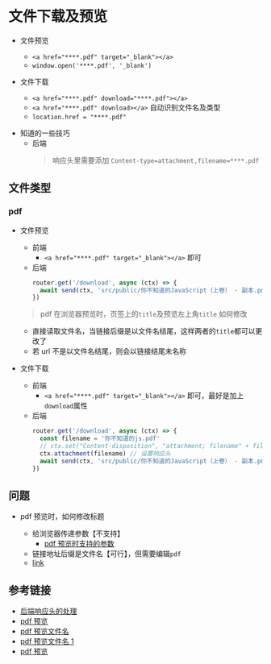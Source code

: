 <!--
 * @Descripttion:
 * @Author: 李世龙
 * @Date: 2020-11-26 09:36:59
 * @LastEditors: 李世龙
 * @LastEditTime: 2020-11-27 16:27:48
-->

# 文件下载及预览

- 文件预览

  - `<a href="****.pdf" target="_blank"></a>`
  - `window.open('****.pdf', '_blank')`

- 文件下载
  - `<a href="****.pdf" download="****.pdf"></a>`
  - `<a href="****.pdf" download></a>` 自动识别文件名及类型
  - `location.href = "****.pdf"`

* 知道的一些技巧
  - 后端
    > 响应头里需要添加 `Content-type=attachment,filename=****.pdf`

## 文件类型

### pdf

- 文件预览

  - 前端
    - `<a href="****.pdf" target="_blank"></a>` 即可
  - 后端
    ```js
    router.get('/download', async (ctx) => {
      await send(ctx, 'src/public/你不知道的JavaScript（上卷） - 副本.pdf')
    })
    ```

  > pdf 在浏览器预览时，页签上的`title`及预览左上角`title` 如何修改

  - 直接读取文件名，当链接后缀是以文件名结尾，这样两者的`title`都可以更改了
  - 若 url 不是以文件名结尾，则会以链接结尾未名称

- 文件下载
  - 前端
    - `<a href="****.pdf" target="_blank"></a>` 即可，最好是加上`download`属性
  - 后端
    ```js
    router.get('/download', async (ctx) => {
      const filename = '你不知道的js.pdf'
      // ctx.set("Content-disposition", "attachment; filename" + filename);
      ctx.attachment(filename) // 设置响应头
      await send(ctx, 'src/public/你不知道的JavaScript（上卷） - 副本.pdf')
    })
    ```

## 问题

- pdf 预览时，如何修改标题

  - 给浏览器传递参数【不支持】
    - [pdf 预览时支持的参数](https://www.adobe.com/content/dam/acom/en/devnet/acrobat/pdfs/pdf_open_parameters.pdf)
  - 链接地址后缀是文件名【可行】，但需要编辑`pdf`
  - [link](https://nobug.blog.csdn.net/article/details/104790166)

## 参考链接

- [后端响应头的处理](https://segmentfault.com/a/1190000023731567)
- [pdf 预览](https://stackoverflow.com/questions/14210865/google-chrome-pdf-viewer-api)
- [pdf 预览文件名](https://blog.csdn.net/fan12389/article/details/103762947)
- [pdf 预览文件名 1](https://nobug.blog.csdn.net/article/details/104790166)
- [pdf 预览](https://github.com/Runtu4378/blog/issues/20)
